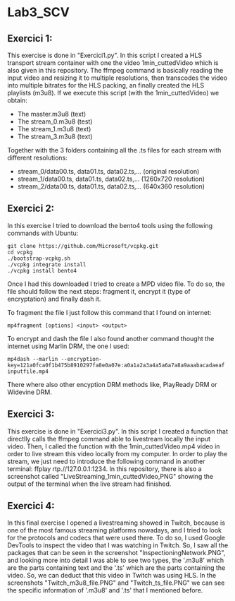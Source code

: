 # Lab3_SCV

## Exercici 1:

This exercise is done in "Exercici1.py". In this script I created a HLS transport stream container with one the video 1min_cuttedVideo which is also given in this repository. The ffmpeg command is basically 
reading the input video and resizing it to multiple resolutions, then transcodes the video into multiple bitrates for the HLS packing, an finally created the HLS playlists (m3u8).
If we execute this script (with the 1min_cuttedVideo) we obtain:
  - The master.m3u8 (text)
  - The stream_0.m3u8 (test)
  - The stream_1.m3u8 (text)
  - The stream_3.m3u8 (text)
  
 Together with the 3 folders containing all the .ts files for each stream with different resolutions:
  - stream_0/data00.ts, data01.ts, data02.ts,... (original resolution)
  - stream_1/data00.ts, data01.ts, data02.ts,... (1260x720 resolution)
  - stream_2/data00.ts, data01.ts, data02.ts,... (640x360 resolution)

## Exercici 2:

In this exercise I tried to download the bento4 tools using the following commands with Ubuntu:
```
git clone https://github.com/Microsoft/vcpkg.git
cd vcpkg
./bootstrap-vcpkg.sh
./vcpkg integrate install
./vcpkg install bento4
```

Once I had this downloaded I tried to create a MPD video file. To do so, the file should follow the next steps: fragment it, encrypt it (type of encryptation) and finally dash it.

To fragment the file I just follow this command that I found on internet: 


``` mp4fragment [options] <input> <output> ```


To encrypt and dash the file I also found another command thought the internet using Marlin DRM, the one I used:

``` mp4dash --marlin --encryption-key=121a0fca0f1b475b8910297fa8e0a07e:a0a1a2a3a4a5a6a7a8a9aaabacadaeaf inputfile.mp4 ```

There where also other encyption DRM methods like, PlayReady DRM or Widevine DRM. 

## Exercici 3:

This exercise is done in "Exercici3.py". In this script I created a function that directlly calls the ffmpeg command able to livestream locally the input video. Then, I called the function with the 1min_cuttedVideo.mp4 video in order to live stream this video locally from my computer. In order to play the stream, we just need to introduce the following command in another terminal: ffplay rtp.//127.0.0.1:1234.
In this repository, there is also a screenshot called "LiveStreaming_1min_cuttedVideo,PNG" showing the output of the terminal when the live stream had finished.

## Exercici 4:

In this final exercise I opened a livestreaming showed in Twitch, because is one of the most famous streaming platforms nowadays, and I tried to look for the protocols and codecs that were used there. To do so, I used Google DevTools to inspect the video that I was watching in Twitch. So, I saw all the packages that can be seen in the screenshot "InspectioningNetwork.PNG", and looking more into detail I was able to see two types, the '.m3u8' which are the parts containing text and the '.ts' which are the parts containing the video. So, we can deduct that this video in Twitch was using HLS.
In the screenshots "Twitch_m3u8_file.PNG" and "Twitch_ts_file.PNG" we can see the specific information of '.m3u8' and '.ts' that I mentioned before.
